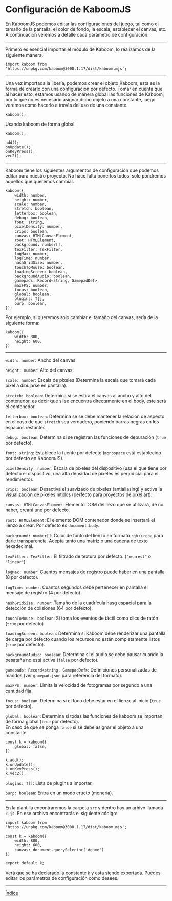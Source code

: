 # Configuración de KaboomJS

En KaboomJS podemos editar las configuraciones del juego, tal como el tamaño de la pantalla, el color de fondo, la escala, establecer el canvas, etc.
A continuación veremos a detalle cada parámetro de configuración.

---

Primero es esencial importar el módulo de Kaboom, lo realizamos de la siguiente manera.

`import kaboom from 'https://unpkg.com/kaboom@3000.1.17/dist/kaboom.mjs';`

---

Una vez importada la libería, podemos crear el objeto Kaboom, esta es la forma de crearlo con una configuración por defecto.
Tomar en cuenta que al hacer esto, estamos usando de manera global las funciones de Kaboom, por lo que no es necesario asignar dicho objeto a una constante,
luego veremos como hacerlo a través del uso de una constante.

`kaboom();`

Usando kaboom de forma global

```
kaboom();

add();
onUpdate();
onKeyPress();
vec2();
```

---

Kaboom tiene los siguientes argumentos de configuración que podemos editar para nuestro proyecto. No hace falta ponerlos todos, solo pondremos aquellos que queremos cambiar.

```
kaboom({
    width: number,
    height: number,
    scale: number,
    stretch: boolean,
    letterbox: boolean,
    debug: boolean,
    font: string,
    pixelDensity: number,
    crips: boolean,
    canvas: HTMLCanvasElement,
    root: HTMLElement,
    background: number[],
    texFilter: TexFilter,
    logMax: number,
    logTime: number,
    hashGridSize: number,
    touchToMouse: boolean,
    loadingScreen: boolean,
    backgroundAudio: boolean,
    gamepads: Record<string, GamepadDef>,
    maxFPS: number,
    focus: boolean,
    global: boolean,
    plugins: T[],
    burp: boolean,
});
```

Por ejemplo, si queremos solo cambiar el tamaño del canvas, sería de la siguiente forma:

```
kaboom({
    width: 800,
    height: 600,
})
```

---

`width: number`: Ancho del canvas.

`height: number`: Alto del canvas.

`scale: number`: Escala de píxeles (Determina la escala que tomará cada pixel a dibujarse en pantalla).

`stretch: boolean`: Determina si se estira el canvas al ancho y alto del contenedor, es decir que si se encuentra directamente en el body, este será el contenedor.

`letterbox: boolean`: Determina se se debe mantener la relación de aspecto en el caso de que `stretch` sea verdadero, poniendo barras negras en los espacios restantes.

`debug: boolean`: Determina si se registran las funciones de depuración (`true` por defecto).

`font: string`: Establece la fuente por defecto (`monospace` está establecido por defecto en KaboomJS).

`pixelDensity: number`: Escala de píxeles del dispositivo (usa el que tiene por defecto el dispositivo, una alta densidad de píxeles es perjudicial para el rendimiento).

`crips: boolean`: Desactiva el suavizado de píxeles (antialiasing) y activa la visualización de píxeles nítidos (perfecto para proyectos de píxel art).

`canvas: HTMLCanvasElement`: Elemento DOM del liezo que se utilizará, de no haber, creará uno por defecto.

`root: HTMLElement`: El elemento DOM contenedor donde se insertará el lienzo a crear. Por defecto es `document.body`.

`background: number[]`: Color de fonto del lienzo en formato `rgb` o `rgba` para darle transparencia. Acepta tanto una matriz o una cadena de texto hexadecimal.

`texFilter: TexFilter`: El filtrado de textura por defecto. (`"nearest"` o `"linear"`).

`logMax: number`: Cuantos mensajes de registro puede haber en una pantalla (8 por defecto).

`logTime: number`: Cuantos segundos debe pertenecer en pantalla el mensaje de registro (4 por defecto).

`hashGridSize: number`: Tamaño de la cuadrícula hasg espacial para la detección de colisiones (64 por defecto).

`touchToMouse: boolean`: Si toma los eventos de táctil como clics de ratón (`true` por defecto)

`loadingScreen: boolean`: Determina si Kaboom debe renderizar una pantalla de carga por defecto cuando los recursos no están completamente listos (`true` por defecto).

`backgroundAudio: boolean`: Determina si el audio se debe pausar cuando la pesataña no está activa (`false` por defecto).

`gamepads: Record<string, GamepadDef>`: Definiciones personalizadas de mandos (ver `gamepad.json` para referencia del formato).

`maxFPS: number`: Limita la velocidad de fotogramas por segundo a una cantidad fija.

`focus: boolean`: Determina si el foco debe estar en el lienzo al inicio (`true` por defecto).

`global: boolean`: Determina si todas las funciones de kaboom se importan de forma global (`true` por defecto).\
En caso de que se ponga `false` si se debe asignar el objeto a una constante.
```
const k = kaboom({
    global: false,
})

k.add();
k.onUpdate();
k.onKeyPress();
k.vec2();
```

`plugins: T[]`: Lista de plugins a importar.

`burp: boolean`: Entra en un modo eructo (monería).

---

En la plantilla encontraremos la carpeta `src` y dentro hay un arhivo llamada `k.js`.
En ese archivo encontrarás el siguiente código:
```
import kaboom from 'https://unpkg.com/kaboom@3000.1.17/dist/kaboom.mjs';

const k = kaboom({
    width: 800,
    height: 600,
    canvas: document.querySelector('#game')
})

export default k;
```

Verá que se ha declarado la constante `k` y esta siendo exportada.
Puedes editar los parámetros de configuración como desees.

---

[Índice](https://github.com/mishicoder/KaboomDoc-ES-/blob/main/doc/1.%20Introduccion/0.%20Indice.md)
